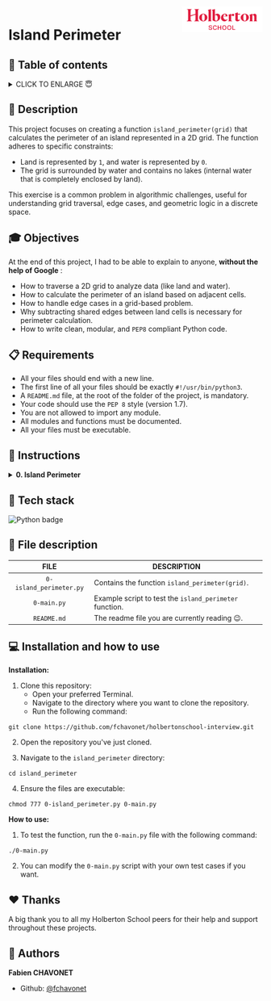 <img height="50px" align="right" src="https://raw.githubusercontent.com/fchavonet/fchavonet/main/assets/images/logo-holberton_school.png" alt="Holberton School logo">

# Island Perimeter

## 🔖 Table of contents

<details>
        <summary>
        CLICK TO ENLARGE 😇
        </summary>
        📄 <a href="#description">Description</a>
        <br>
        🎓 <a href="#objectives">Objectives</a>
        <br>
        📋 <a href="#requirements">Requirements</a>
        <br>
        📝 <a href="#instructions">Instructions</a>
        <br>
        🔨 <a href="#tech-stack">Tech stack</a>
        <br>
        📂 <a href="#files-description">Files description</a>
        <br>
        💻 <a href="#installation_and_how_to_use">Installation and how to use</a>
        <br>
        ♥️ <a href="#thanks">Thanks</a>
        <br>
        👷 <a href="#authors">Authors</a>
</details>

## 📄 <span id="description">Description</span>

This project focuses on creating a function `island_perimeter(grid)` that calculates the perimeter of an island represented in a 2D grid. The function adheres to specific constraints:

- Land is represented by `1`, and water is represented by `0`.
- The grid is surrounded by water and contains no lakes (internal water that is completely enclosed by land).

This exercise is a common problem in algorithmic challenges, useful for understanding grid traversal, edge cases, and geometric logic in a discrete space.

## 🎓 <span id="objectives">Objectives</span>

At the end of this project, I had to be able to explain to anyone, **without the help of Google** :

- How to traverse a 2D grid to analyze data (like land and water).
- How to calculate the perimeter of an island based on adjacent cells.
- How to handle edge cases in a grid-based problem.
- Why subtracting shared edges between land cells is necessary for perimeter calculation.
- How to write clean, modular, and `PEP8` compliant Python code.

## 📋 <span id="requirements">Requirements</span>

- All your files should end with a new line.
- The first line of all your files should be exactly `#!/usr/bin/python3`.
- A `README.md` file, at the root of the folder of the project, is mandatory.
- Your code should use the `PEP 8` style (version 1.7).
- You are not allowed to import any module.
- All modules and functions must be documented.
- All your files must be executable.

## 📝 <span id="instructions">Instructions</span>

<details>
    <summary>
        <b>0. Island Perimeter</b>
    </summary>
    <br>

Create a function `def island_perimeter(grid):` that returns the perimeter of the island described in `grid`:

- `grid` is a list of list of integers:
    - 0 represents water.
    - 1 represents land.
    - Each cell is square, with a side length of 1.
    - Cells are connected horizontally/vertically (not diagonally).
    - `grid` is rectangular, with its width and height not exceeding 100.
- The grid is completely surrounded by water.
- There is only one island (or nothing).
- The island doesn’t have “lakes” (water inside that isn’t connected to the water surrounding the island).

```
guillaume@ubuntu:~/$ cat 0-main.py
#!/usr/bin/python3
"""
0-main
"""
island_perimeter = __import__('0-island_perimeter').island_perimeter

if __name__ == "__main__":
    grid = [
        [0, 0, 0, 0, 0, 0],
        [0, 1, 0, 0, 0, 0],
        [0, 1, 0, 0, 0, 0],
        [0, 1, 1, 1, 0, 0],
        [0, 0, 0, 0, 0, 0]
    ]
    print(island_perimeter(grid))

guillaume@ubuntu:~/$ 
guillaume@ubuntu:~/$ ./0-main.py
12
guillaume@ubuntu:~/$ 
```

#
**Repo:**
- GitHub repository: `holbertonschool-interview`.
- Directory: `island_perimeter`.
- File: `0-island_perimeter.py`.
<hr>
</details>

## 🔨 <span id="tech-stack">Tech stack</span>

<p align="left">
    <img src="https://img.shields.io/badge/PYTHON-3776ab?logo=python&logoColor=white&style=for-the-badge" alt="Python badge">
</p>

## 📂 <span id="files-description">File description</span>

| **FILE**                | **DESCRIPTION**                                           |
| :---------------------: | --------------------------------------------------------- |
| `0-island_perimeter.py` | Contains the function `island_perimeter(grid)`.           | 
| `0-main.py`             | Example script to test the `island_perimeter` function.   |
| `README.md`             | The readme file you are currently reading 😉.             |

## 💻 <span id="installation_and_how_to_use">Installation and how to use</span>

**Installation:**

1. Clone this repository:
    - Open your preferred Terminal.
    - Navigate to the directory where you want to clone the repository.
    - Run the following command:

```
git clone https://github.com/fchavonet/holbertonschool-interview.git
```

2. Open the repository you've just cloned.

3. Navigate to the `island_perimeter` directory:

```
cd island_perimeter
```

4. Ensure the files are executable:

```
chmod 777 0-island_perimeter.py 0-main.py
```

**How to use:**

1. To test the function, run the `0-main.py` file with the following command:

```
./0-main.py
```

2. You can modify the `0-main.py` script with your own test cases if you want.

## ♥️ <span id="thanks">Thanks</span>

A big thank you to all my Holberton School peers for their help and support throughout these projects.

## 👷 <span id="authors">Authors</span>

**Fabien CHAVONET**
- Github: [@fchavonet](https://github.com/fchavonet)
